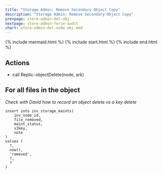 ```yaml
---
title: "Storage Admin: Remove Secondary Object Copy"
description: "Storage Admin: Remove Secondary Object Copy"
prevpage: store-admin-del-obj
nextpage: store-admin-force-audit
chart: store-admin-del-node-obj.mmd
---
```


{% include mermaid.html %}
{% include start.html %}
{% include end.html %}

## Actions
- call Replic::objectDelete(node, ark)
## For all files in the object

_Check with David how to record an object delete vs a key delete_

```
insert into inv_storage_maints(
    inv_node_id,
	file_removed,
	maint_status,
	s3key,
	note
)
values (
  ?,
  now(),
  'removed',
  ?,
  ?
)
```
